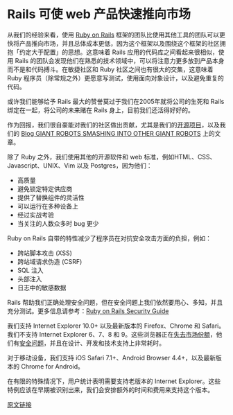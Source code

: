 # Rails 可使 web 产品快速推向市场

从我们的经验来看，使用 [Ruby on Rails](https://thoughtbot.com/playbook/choose-platforms/rails-gets-web-products-to-market-quickly) 框架的团队比使用其他工具的团队可以更快将产品推向市场，并且总体成本更低，因为这个框架以及围绕这个框架的社区拥抱「约定大于配置」的思想。这意味着 Rails 应用的代码库之间看起来很相似，使用 Rails 的团队会发现他们在熟悉的技术领域中，可以将注意力更多放到产品本身而不是和代码搏斗。在敏捷社区和 Ruby 社区之间也有很大的交集，这意味着 Ruby 程序员（除常规之外）更愿意写测试，使用面向对象设计，以及避免重复的代码。

或许我们能够给予 Rails 最大的赞誉莫过于我们在2005年就将公司的生死和 Rails 绑定在一起，将公司的未来赌在 Rails 身上，目前我们还活得好好的。

作为回报，我们很自豪能对我们的社区做出贡献，尤其是我们的[开源项目](https://github.com/thoughtbot)，以及我们的 [Blog GIANT ROBOTS SMASHING INTO OTHER GIANT ROBOTS](http://robots.thoughtbot.com/) 上的文章。

除了 Ruby 之外，我们使用其他的开源软件和 web 标准，例如HTML、CSS、Javascript、UNIX、Vim 以及 Postgres，因为他们：

- 高质量
- 避免锁定特定供应商
- 提供了替换组件的灵活性
- 可以运行在多种设备上
- 经过实战考验
- 当关注的人数众多时 bug 更少

Ruby on Rails 自带的特性减少了程序员在对抗安全攻击方面的负担，例如：

- 跨站脚本攻击 (XSS)
- 跨站域请求伪造 (CSRF)
- SQL 注入
- 头部注入
- 日志中的敏感数据

Rails 帮助我们正确处理安全问题，但在安全问题上我们依然要用心、多知，并且充分测试。更多信息请参考：[Ruby on Rails Security Guide](http://guides.rubyonrails.org/security.html)

我们支持 Internet Explorer 10.0+ 以及最新版本的 Firefox、Chrome 和 Safari。我们不支持 Internet Explorer 6、7、8 和 9。这些浏览器正在[失去市场份额](http://en.wikipedia.org/wiki/Internet_Explorer#Market_adoption_and_usage_share)，他们有[安全问题](http://en.wikipedia.org/wiki/Internet_Explorer_6#Security_issues)，并且在设计、开发和技术支持上非常耗时。

对于移动设备，我们支持 iOS Safari 7.1+、Android Browser 4.4+，以及最新版本的 Chrome for Android。

在有限的特殊情况下，用户统计表明需要支持老版本的 Internet Explorer。这些特例应该在早期被识别出来，我们会安排额外的时间和费用来支持这个版本。

[原文链接](https://thoughtbot.com/playbook/choose-platforms/rails-gets-web-products-to-market-quickly)
